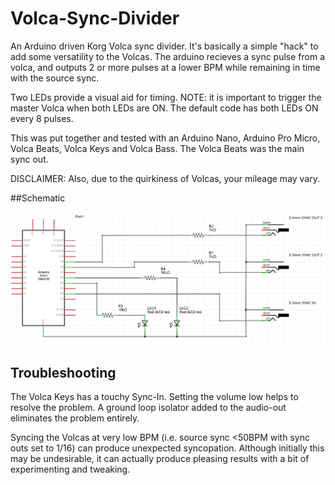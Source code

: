 # Volca-Sync-Divider

An Arduino driven Korg Volca sync divider. It's basically a simple "hack" to add some versatility to the Volcas.
The arduino recieves a sync pulse from a volca, and outputs 2 or more pulses at a lower BPM while remaining in time with the source sync. 

Two LEDs provide a visual aid for timing. 
NOTE: it is important to trigger the master Volca when both LEDs are ON. The default code has both LEDs ON every 8 pulses.

This was put together and tested with an Arduino Nano, Arduino Pro Micro, Volca Beats, Volca Keys and Volca Bass. The Volca Beats was the main sync out. 
  
DISCLAIMER: Also, due to the quirkiness of Volcas, your mileage may vary.

##Schematic

![alt text](https://github.com/EmergentProperly/Volca-Sync-Divider/blob/main/Volca-Sync-Divider-Schematic.png)


## Troubleshooting

The Volca Keys has a touchy Sync-In. Setting the volume low helps to resolve the problem. A ground loop isolator added to the audio-out eliminates the problem entirely. 

Syncing the Volcas at very low BPM (i.e. source sync <50BPM with sync outs set to 1/16) can produce unexpected syncopation. Although initially this may be undesirable, it can actually produce pleasing results with a bit of experimenting and tweaking.
